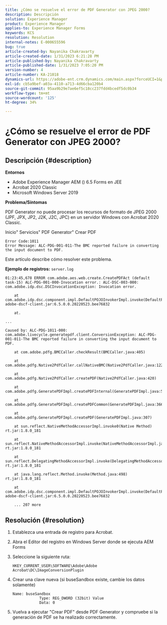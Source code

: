 ```yaml
---
title: ¿Cómo se resuelve el error de PDF Generator con JPEG 2000?
description: Descripción
solution: Experience Manager
product: Experience Manager
applies-to: Experience Manager Forms
keywords: KCS
resolution: Resolution
internal-notes: E-000655596
bug: true
article-created-by: Nayanika Chakravarty
article-created-date: 1/31/2023 6:21:28 PM
article-published-by: Nayanika Chakravarty
article-published-date: 1/31/2023 7:05:20 PM
version-number: 4
article-number: KA-21018
dynamics-url: https://adobe-ent.crm.dynamics.com/main.aspx?forceUCI=1&pagetype=entityrecord&etn=knowledgearticle&id=a389240e-94a1-ed11-aad1-6045bd0063aa
exl-id: cb5a9bef-a03a-4110-a713-4d66cba120b4
source-git-commit: 95aa9b29e7ae6ef5c18cc237fdd4bcedf5dc0b34
workflow-type: tm+mt
source-wordcount: '125'
ht-degree: 34%

---
```


# ¿Cómo se resuelve el error de PDF Generator con JPEG 2000?

## Descripción {#description}


<b>Entornos</b>

- Adobe Experience Manager AEM () 6.5 Forms en JEE
- Acrobat 2020 Classic
- Microsoft Windows Server 2019

<b>Problema/Síntomas</b>

PDF Generator no puede procesar los recursos de formato de JPEG 2000 (JPF, JPX, JP2, J2K, J2C, JPC) en un servidor Windows con Acrobat 2020 Classic.

Inicio&quot; Servicios&quot; PDF Generator&quot; Crear PDF


```
Error Code:1011 
Error Message: ALC-PDG-001-011-The BMC reported failure in converting the input document to PDF.
```


Este artículo describe cómo resolver este problema.

<b>Ejemplo de registros:</b>
`server.log`


```
01:23:45,678 ERROR com.adobe.aes.web.create.CreatePDFAct (default task-15) ALC-PDG-001-000-Invocation error.: ALC-DSC-003-000: com.adobe.idp.dsc.DSCInvocationException: Invocation error.

    at com.adobe.idp.dsc.component.impl.DefaultPOJOInvokerImpl.invoke(DefaultPOJOInvokerImpl.java:152) adobe-dscf-client.jar:6.5.0.0.20220523.bee76832

    at.

...

Caused by: ALC-PDG-1011-000: com.adobe.livecycle.generatepdf.client.ConversionException: ALC-PDG-001-011-The BMC reported failure in converting the input document to PDF.

    at com.adobe.pdfg.BMCCaller.checkResult(BMCCaller.java:405)

    at com.adobe.pdfg.Native2PdfCaller.callNativeBMC(Native2PdfCaller.java:1229)

    at com.adobe.pdfg.Native2PdfCaller.createPDF(Native2PdfCaller.java:420)

    at com.adobe.pdfg.GeneratePDFImpl.createPDFInternal(GeneratePDFImpl.java:527)

    at com.adobe.pdfg.GeneratePDFImpl.createPDFCommon(GeneratePDFImpl.java:366)

    at com.adobe.pdfg.GeneratePDFImpl.createPDF(GeneratePDFImpl.java:307)

    at sun.reflect.NativeMethodAccessorImpl.invoke0(Native Method) rt.jar:1.8.0_181

    at sun.reflect.NativeMethodAccessorImpl.invoke(NativeMethodAccessorImpl.java:62) rt.jar:1.8.0_181

    at sun.reflect.DelegatingMethodAccessorImpl.invoke(DelegatingMethodAccessorImpl.java:43) rt.jar:1.8.0_181

    at java.lang.reflect.Method.invoke(Method.java:498) rt.jar:1.8.0_181

    at com.adobe.idp.dsc.component.impl.DefaultPOJOInvokerImpl.invoke(DefaultPOJOInvokerImpl.java:118) adobe-dscf-client.jar:6.5.0.0.20220523.bee76832

    ... 207 more
```



## Resolución {#resolution}


1. Establezca una entrada de registro para Acrobat.
2. Abra el Editor del registro en Windows Server donde se ejecuta AEM Forms
3. Seleccione la siguiente ruta:

   `HKEY_CURRENT_USER\SOFTWARE\Adobe\Adobe Acrobat\DC\ImageConversionPlugin`
4. Crear una clave nueva (si buseSandbox existe, cambie los datos solamente)


   ```
   Name: buseSandbox
               Type: REG_DWORD (32bit) Value
               Data: 0
   ```

5. Vuelva a ejecutar &quot;Crear PDF&quot; desde PDF Generator y compruebe si la generación de PDF se ha realizado correctamente.
